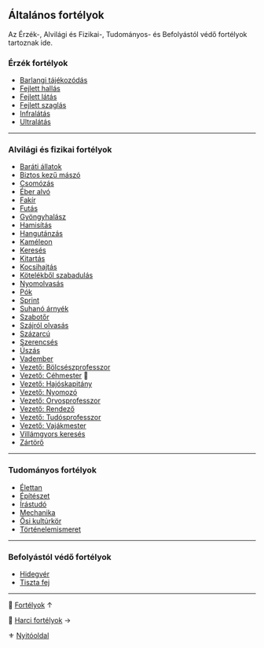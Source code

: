 ## Általános fortélyok

Az Érzék-, Alvilági és Fizikai-, Tudományos- és Befolyástól védő fortélyok tartoznak ide.

### Érzék fortélyok

<!-- tag: erzek__fortely -->

- [Barlangi tájékozódás](fortelyok.erzekek/barlangi_tajekozodas.md)
- [Fejlett hallás](fortelyok.erzekek/fejlett_hallas.md)
- [Fejlett látás](fortelyok.erzekek/fejlett_latas.md)
- [Fejlett szaglás](fortelyok.erzekek/fejlett_szaglas.md)
- [Infralátás](fortelyok.erzekek/infralatas.md)
- [Ultralátás](fortelyok.erzekek/ultralatas.md)

---
### Alvilági és fizikai fortélyok

<!-- tag: alvilagi__fizikai__fortely -->

- [Baráti állatok](fortelyok.altalanos/barati_allatok.md)
- [Biztos kezű mászó](fortelyok.altalanos/biztos_kezu_maszo.md)
- [Csomózás](fortelyok.altalanos/csomozas.md)
- [Éber alvó](fortelyok.altalanos/eber_alvo.md)
- [Fakír](fortelyok.altalanos/fakir.md)
- [Futás](fortelyok.altalanos/futas.md)
- [Gyöngyhalász](fortelyok.altalanos/gyongyhalasz.md)
- [Hamisítás](fortelyok.altalanos/hamisitas.md)
- [Hangutánzás](fortelyok.altalanos/hangutanzas.md)
- [Kaméleon](fortelyok.altalanos/kameleon.md)
- [Keresés](fortelyok.altalanos/kereses.md)
- [Kitartás](fortelyok.altalanos/kitartas.md)
- [Kocsihajtás](fortelyok.altalanos/kocsihajtas.md)
- [Kötelékből szabadulás](fortelyok.altalanos/kotelekbol_szabadulas.md)
- [Nyomolvasás](fortelyok.altalanos/nyomolvasas.md)
- [Pók](fortelyok.altalanos/pok.md)
- [Sprint](fortelyok.altalanos/sprint.md)
- [Suhanó árnyék](fortelyok.altalanos/suhano_arnyek.md)
- [Szabotőr](fortelyok.altalanos/szabotor.md)
- [Szájról olvasás](fortelyok.altalanos/szajrol_olvasas.md)
- [Százarcú](fortelyok.altalanos/szazarcu.md)
- [Szerencsés](fortelyok.altalanos/szerencses.md)
- [Úszás](fortelyok.altalanos/uszas.md)
- [Vadember](fortelyok.altalanos/vadember.md)
- [Vezető: Bölcsészprofesszor](fortelyok.altalanos/vezeto_bolcseszprofesszor.md)
- [Vezető: Céhmester](fortelyok.altalanos/vezeto_cehmester.md) 🔁
- [Vezető: Hajóskapitány](fortelyok.altalanos/vezeto_hajoskapitany.md)
- [Vezető: Nyomozó](fortelyok.altalanos/vezeto_nyomozo.md)
- [Vezető: Orvosprofesszor](fortelyok.altalanos/vezeto_orvosprofesszor.md)
- [Vezető: Rendező](fortelyok.altalanos/vezeto_rendezo.md)
- [Vezető: Tudósprofesszor](fortelyok.altalanos/vezeto_tudosprofesszor.md)
- [Vezető: Vajákmester](fortelyok.altalanos/vezeto_vajakmester.md)
- [Villámgyors keresés](fortelyok.altalanos/villamgyors.kereses.md)
- [Zártörő](fortelyok.altalanos/zartoro.md)

---
### Tudományos fortélyok

<!-- tag: tudomanyos__fortely -->

- [Élettan](fortelyok.altalanos/elettan.md)
- [Építészet](fortelyok.altalanos/epiteszet.md)
- [Írástudó](fortelyok.altalanos/irastudo.md)
- [Mechanika](fortelyok.altalanos/mechanika.md)
- [Ősi kultúrkör](fortelyok.altalanos/osi_kulturkor.md)
- [Történelemismeret](fortelyok.altalanos/tortenelemismeret.md)

---
### Befolyástól védő fortélyok

<!-- tag: szocialis__fortely -->

- [Hidegvér](fortelyok.altalanos/hidegver.md)
- [Tiszta fej](fortelyok.altalanos/tiszta_fej.md)

---

🔗 [Fortélyok](040_fortelyok.md) ↑

🔗 [Harci fortélyok](044_harci_fortelyok.md) →

⚜️ [Nyitóoldal](start.md#4-fort%C3%A9lyok-)
